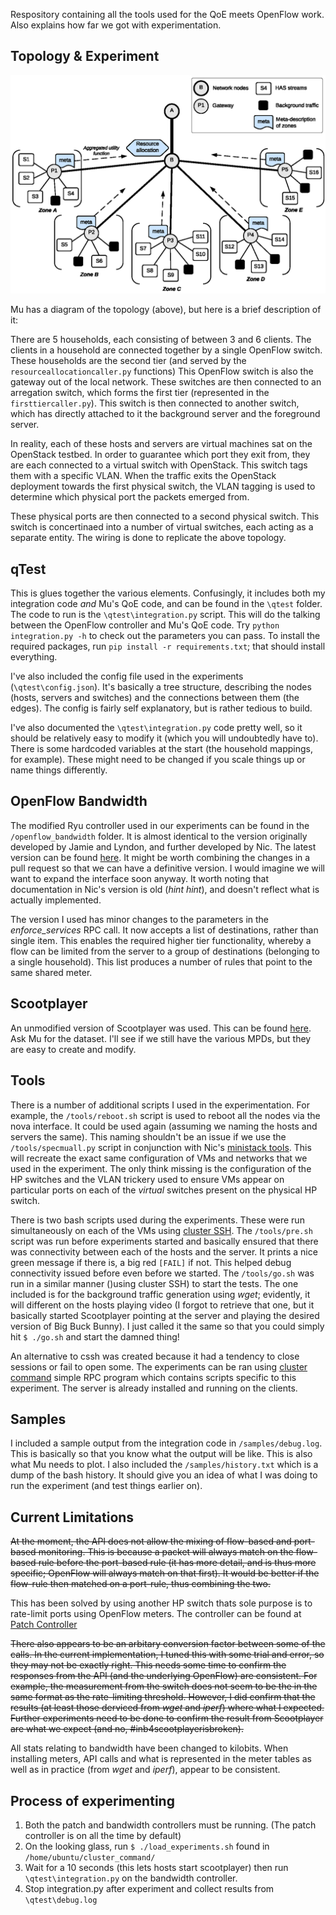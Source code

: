 Respository containing all the tools used for the QoE meets OpenFlow work. Also explains how far we got with experimentation.

Topology & Experiment
--------

<img src=qtest/2tierdigram.png width=600  />

Mu has a diagram of the topology (above), but here is a brief description of it:

There are 5 households, each consisting of between 3 and 6 clients. The clients in a household are connected together by a single OpenFlow switch. These households are the second tier (and served by the ```resourceallocationcaller.py``` functions) This OpenFlow switch is also the gateway out of the local network. These switches are then connected to an arregation switch, which forms the first tier (represented in the ```firsttiercaller.py```). This switch is then connected to another switch, which has directly attached to it the background server and the foreground server.

In reality, each of these hosts and servers are virtual machines sat on the OpenStack testbed. In order to guarantee which port they exit from, they are each connected to a virtual switch with OpenStack. This switch tags them with a specific VLAN. When the traffic exits the OpenStack deployment towards the first physical switch, the VLAN tagging is used to determine which physical port the packets emerged from. 

These physical ports are then connected to a second physical switch. This switch is concertinaed into a number of virtual switches, each acting as a separate entity. The wiring is done to replicate the above topology.

qTest
-----
This is glues together the various elements. Confusingly, it includes both my integration code *and* Mu's QoE code, and can be found in the ```\qtest``` folder. The code to run is the ```\qtest\integration.py``` script. This will do the talking between the OpenFlow controller and Mu's QoE code. Try ```python integration.py -h``` to check out the parameters you can pass. To install the required packages, run ```pip install -r requirements.txt```; that should install everything. 

I've also included the config file used in the experiments (```\qtest\config.json```). It's basically a tree structure, describing the nodes (hosts, servers and switches) and the connections between them (the edges). The config is fairly self explanatory, but is rather tedious to build. 

I've also documented the ```\qtest\integration.py``` code pretty well, so it should be relatively easy to modify it (which you will undoubtedly have to). There is some hardcoded variables at the start (the household mappings, for example). These might need to be changed if you scale things up or name things differently.

OpenFlow Bandwidth
------------------

The modified Ryu controller used in our experiments can be found in the ```/openflow_bandwidth``` folder. It is almost identical to the version originally developed by Jamie and Lyndon, and further developed by Nic. The latest version can be found [here](https://github.com/hdb3/openflow_bandwidth). It might be worth combining the changes in a pull request so that we can have a definitive version. I would imagine we will want to expand the interface soon anyway. It worth noting that documentation in Nic's version is old (*hint hint*), and doesn't reflect what is actually implemented.

The version I used has minor changes to the parameters in the *enforce_services* RPC call. It now accepts a list of destinations, rather than single item. This enables the required higher tier functionality, whereby a flow can be limited from the server to a group of destinations (belonging to a single household). This list produces a number of rules that point to the same shared meter.

Scootplayer
-----------
An unmodified version of Scootplayer was used. This can be found [here](https://github.com/broadbent/scootplayer). Ask Mu for the dataset. I'll see if we still have the various MPDs, but they are easy to create and modify.

Tools
-----

There is a number of additional scripts I used in the experimentation. For example, the ```/tools/reboot.sh``` script is used to reboot all the nodes via the nova interface. It could be used again (assuming we naming the hosts and servers the same). This naming shouldn't be an issue if we use the ```/tools/specmuall.py``` script in conjunction with Nic's [ministack tools](https://github.com/hdb3/ministack). This will recreate the exact same configuration of VMs and networks that we used in the experiment. The only think missing is the configuration of the HP switches and the VLAN trickery used to ensure VMs appear on particular ports on each of the *virtual* switches present on the physical HP switch.

There is two bash scripts used during the experiments. These were run simultaneously on each of the VMs using [cluster SSH](http://bit.ly/1dKcMNz). The ```/tools/pre.sh``` script was run before experiments started and basically ensured that there was connectivity between each of the hosts and the server. It prints a nice green message if there is, a big red ```[FAIL]``` if not. This helped debug connectivity issued before even before we started. The ```/tools/go.sh``` was run in a similar manner ()using cluster SSH) to start the tests. The one included is for the background traffic generation using *wget*; evidently, it will different on the hosts playing video (I forgot to retrieve that one, but it basically started Scootplayer pointing at the server and playing the desired version of Big Buck Bunny). I just called it the same so that you could simply hit ```$ ./go.sh``` and start the damned thing!

An alternative to cssh was created because it had a tendency to close sessions or fail to open some. The experiments can be ran using [cluster command](https://github.com/lyndon160/cluster_command) simple RPC program which contains scripts specific to this experiment. The server is already installed and running on the clients.


Samples
-------

I included  a sample output from the integration code in ```/samples/debug.log```. This is basically so that you know what the output will be like. This is also what Mu needs to plot. I also included the ```/samples/history.txt``` which is a dump of the bash history. It should give you an idea of what I was doing to run the experiment (and test things earlier on).

Current Limitations
-------------------
~~At the moment, the API does not allow the mixing of flow-based and port-based monitoring. This is because a packet will always match on the flow-based rule before the port-based rule (it has more detail, and is thus more specific; OpenFlow will always match on that first). It would be better if the flow-rule then matched on a port-rule, thus combining the two.~~

This has been solved by using another HP switch thats sole purpose is to rate-limit ports using OpenFlow meters. The controller can be found at [Patch Controller](https://github.com/lyndon160/Patch-Controller.git)


~~There also appears to be an arbitary conversion factor between some of the calls. In the current implementation, I tuned this with some trial and error, so they may not be exactly right. This needs some time to confirm the responses from the API (and the underlying OpenFlow) are consistent. For example, the measurement from the switch does not seem to be the in the same format as the rate-limiting threshold. However, I did confirm that the results (at least those derviced from *wget* and *iperf*) where what I expected. Further experiments need to be done to confirm the result from Scootplayer are what we expect (and no, #inb4scootplayerisbroken).~~

All stats relating to bandwidth have been changed to kilobits. When installing meters, API calls and what is represented in the meter tables as well as in practice (from *wget* and *iperf*), appear to be consistent.

Process of experimenting
---------------------
1) Both the patch and bandwidth controllers must be running. (The patch controller is on all the time by default)
2) On the looking glass, run ```$ ./load_experiments.sh``` found in ```/home/ubuntu/cluster_command/```
3) Wait for a 10 seconds (this lets hosts start scootplayer) then run ```\qtest\integration.py``` on the bandwidth controller.
4) Stop integration.py after experiment and collect results from ```\qtest\debug.log```







